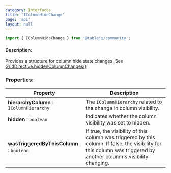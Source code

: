 ```yaml
---
category: Interfaces
title: 'IColumnHideChange'
page: 'api'
layout: null
---
```


```typescript
import { IColumnHideChange } from '@tablejs/community';
```

#### Description: 

Provides a structure for column hide state changes. See [GridDirective.hiddenColumnChanges()](./#/grid-directive)

### Properties:

| Property          | Description   |
| ------------- | ------------- |
| **hierarchyColumn** : `IColumnHierarchy` | The `IColumnHierarchy` related to the change in column visibility. |
| **hidden** : `boolean` | Indicates whether the column visibility was set to hidden. |
| **wasTriggeredByThisColumn** : `boolean` | If true, the visibility of this column was triggered by this column. If false, the visibility for this column was triggered by another column's visibility changing. |